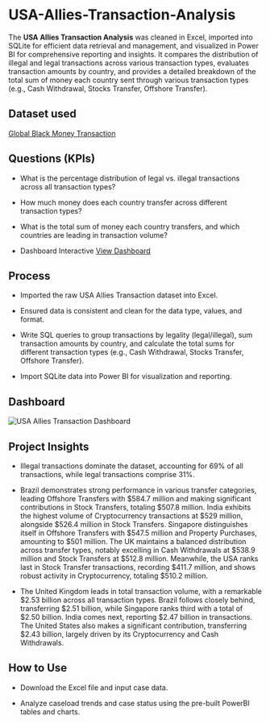 # USA-Allies-Transaction-Analysis
The **USA Allies Transaction Analysis** was cleaned in Excel, imported into SQLite for efficient data retrieval and management, and visualized in Power BI for comprehensive reporting and insights. It compares the distribution of illegal and legal transactions across various transaction types, evaluates transaction amounts by country, and provides a detailed breakdown of the total sum of money each country sent through various transaction types (e.g., Cash Withdrawal, Stocks Transfer, Offshore Transfer).


## Dataset used

[Global Black Money Transaction](https://github.com/AndreaAnalytics/USA-Allies-Transaction-Dashboard/blob/main/Big_Black_Money_Dataset.csv)


## Questions (KPIs)

- What is the percentage distribution of legal vs. illegal transactions across all transaction types?

- How much money does each country transfer across different transaction types?

- What is the total sum of money each country transfers, and which countries are leading in transaction volume?

- Dashboard Interactive <a href="https://github.com/AndreaAnalytics/USA-Allies-Transaction-Dashboard/blob/main/USA%20Allies%20Transaction%20Dashboard.png">View Dashboard</a>

## Process

- Imported the raw USA Allies Transaction dataset into Excel.

- Ensured data is consistent and clean for the data type, values, and format.

- Write SQL queries to group transactions by legality (legal/illegal), sum transaction amounts by country, and calculate the total sums for different transaction types (e.g., Cash Withdrawal, Stocks Transfer, Offshore Transfer).

- Import SQLite data into Power BI for visualization and reporting.


 ## Dashboard

![USA Allies Transaction Dashboard](https://github.com/user-attachments/assets/6f6cb0ea-f600-4b49-9b80-290a5119d99e)


## Project Insights
- Illegal transactions dominate the dataset, accounting for 69% of all transactions, while legal transactions comprise 31%.

- Brazil demonstrates strong performance in various transfer categories, leading Offshore Transfers with $584.7 million and making significant contributions in Stock Transfers, totaling $507.8 million. India exhibits the highest volume of Cryptocurrency transactions at $529 million, alongside $526.4 million in Stock Transfers. Singapore distinguishes itself in Offshore Transfers with $547.5 million and Property Purchases, amounting to $501 million. The UK maintains a balanced distribution across transfer types, notably excelling in Cash Withdrawals at $538.9 million and Stock Transfers at $512.8 million. Meanwhile, the USA ranks last in Stock Transfer transactions, recording $411.7 million, and shows robust activity in Cryptocurrency, totaling $510.2 million.

- The United Kingdom leads in total transaction volume, with a remarkable $2.53 billion across all transaction types. Brazil follows closely behind, transferring $2.51 billion, while Singapore ranks third with a total of $2.50 billion. India comes next, reporting $2.47 billion in transactions. The United States also makes a significant contribution, transferring $2.43 billion, largely driven by its Cryptocurrency and Cash Withdrawals.


## How to Use
- Download the Excel file and input case data.

- Analyze caseload trends and case status using the pre-built PowerBI tables and charts.
